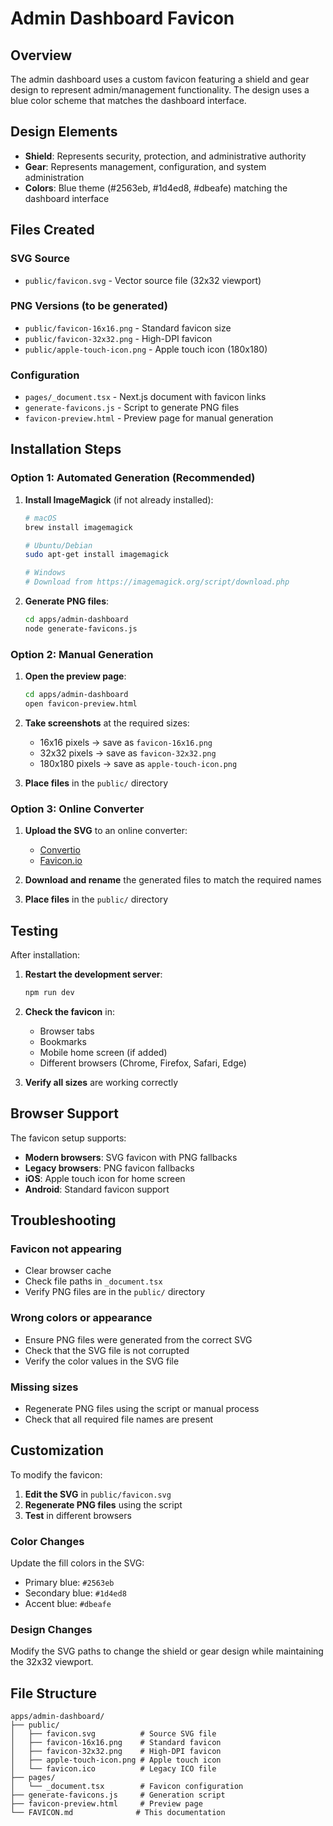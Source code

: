 # Admin Dashboard Favicon

## Overview

The admin dashboard uses a custom favicon featuring a shield and gear design to represent admin/management functionality. The design uses a blue color scheme that matches the dashboard interface.

## Design Elements

- **Shield**: Represents security, protection, and administrative authority
- **Gear**: Represents management, configuration, and system administration
- **Colors**: Blue theme (#2563eb, #1d4ed8, #dbeafe) matching the dashboard interface

## Files Created

### SVG Source
- `public/favicon.svg` - Vector source file (32x32 viewport)

### PNG Versions (to be generated)
- `public/favicon-16x16.png` - Standard favicon size
- `public/favicon-32x32.png` - High-DPI favicon
- `public/apple-touch-icon.png` - Apple touch icon (180x180)

### Configuration
- `pages/_document.tsx` - Next.js document with favicon links
- `generate-favicons.js` - Script to generate PNG files
- `favicon-preview.html` - Preview page for manual generation

## Installation Steps

### Option 1: Automated Generation (Recommended)

1. **Install ImageMagick** (if not already installed):
   ```bash
   # macOS
   brew install imagemagick
   
   # Ubuntu/Debian
   sudo apt-get install imagemagick
   
   # Windows
   # Download from https://imagemagick.org/script/download.php
   ```

2. **Generate PNG files**:
   ```bash
   cd apps/admin-dashboard
   node generate-favicons.js
   ```

### Option 2: Manual Generation

1. **Open the preview page**:
   ```bash
   cd apps/admin-dashboard
   open favicon-preview.html
   ```

2. **Take screenshots** at the required sizes:
   - 16x16 pixels → save as `favicon-16x16.png`
   - 32x32 pixels → save as `favicon-32x32.png`
   - 180x180 pixels → save as `apple-touch-icon.png`

3. **Place files** in the `public/` directory

### Option 3: Online Converter

1. **Upload the SVG** to an online converter:
   - [Convertio](https://convertio.co/svg-png/)
   - [Favicon.io](https://favicon.io/favicon-converter/)

2. **Download and rename** the generated files to match the required names

3. **Place files** in the `public/` directory

## Testing

After installation:

1. **Restart the development server**:
   ```bash
   npm run dev
   ```

2. **Check the favicon** in:
   - Browser tabs
   - Bookmarks
   - Mobile home screen (if added)
   - Different browsers (Chrome, Firefox, Safari, Edge)

3. **Verify all sizes** are working correctly

## Browser Support

The favicon setup supports:
- **Modern browsers**: SVG favicon with PNG fallbacks
- **Legacy browsers**: PNG favicon fallbacks
- **iOS**: Apple touch icon for home screen
- **Android**: Standard favicon support

## Troubleshooting

### Favicon not appearing
- Clear browser cache
- Check file paths in `_document.tsx`
- Verify PNG files are in the `public/` directory

### Wrong colors or appearance
- Ensure PNG files were generated from the correct SVG
- Check that the SVG file is not corrupted
- Verify the color values in the SVG file

### Missing sizes
- Regenerate PNG files using the script or manual process
- Check that all required file names are present

## Customization

To modify the favicon:

1. **Edit the SVG** in `public/favicon.svg`
2. **Regenerate PNG files** using the script
3. **Test** in different browsers

### Color Changes
Update the fill colors in the SVG:
- Primary blue: `#2563eb`
- Secondary blue: `#1d4ed8`
- Accent blue: `#dbeafe`

### Design Changes
Modify the SVG paths to change the shield or gear design while maintaining the 32x32 viewport.

## File Structure

```
apps/admin-dashboard/
├── public/
│   ├── favicon.svg          # Source SVG file
│   ├── favicon-16x16.png    # Standard favicon
│   ├── favicon-32x32.png    # High-DPI favicon
│   ├── apple-touch-icon.png # Apple touch icon
│   └── favicon.ico          # Legacy ICO file
├── pages/
│   └── _document.tsx        # Favicon configuration
├── generate-favicons.js     # Generation script
├── favicon-preview.html     # Preview page
└── FAVICON.md              # This documentation
``` 